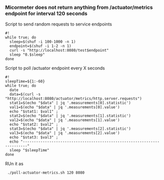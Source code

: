 ### Micormeter does not return anything from /actuator/metrics endpoint for interval 120 seconds

Script to send random requests to service endpoints
```
#!
while true; do
  sleep=$(shuf -i 100-1000 -n 1)
  endpoint=$(shuf -i 1-2 -n 1)
  curl -s "http://localhost:8080/test$endpoint"
  sleep "0.$sleep"
done
```
Script to poll /actuator endpoint every X seconds 
```
#!
sleepTime=${1:-60}
while true; do
  date
  data=$(curl -s "http://localhost:8080/actuator/metrics/http.server.requests")
  stat1=$(echo "$data" | jq '.measurements[0].statistic')
  val1=$(echo "$data" | jq '.measurements[0].value')
  echo "$stat1: $val1" ;
  stat2=$(echo "$data" | jq '.measurements[1].statistic')
  val2=$(echo "$data" | jq '.measurements[1].value')
  echo "$stat2: $val2" ;
  stat3=$(echo "$data" | jq '.measurements[2].statistic')
  val3=$(echo "$data" | jq '.measurements[2].value')
  echo "$stat3: $val3" ;
  echo "------------------------------------------------------------------------"
  sleep "$sleepTime"
done
```

RUn it as
```
 ./poll-actuator-metrics.sh 120 8080
```

